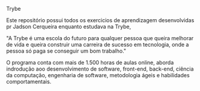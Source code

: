 Trybe

Este repositório possui todos os exercicios de aprendizagem desenvolvidas pr Jadson Cerqueira enquanto estudava na Trybe,

"A Trybe é uma escola do futuro para qualquer pessoa que queira melhorar de vida e queira construir uma carreira de sucesso em tecnologia, onde a pessoa só paga se conseguir um bom trabalho."

O programa conta com mais de 1.500 horas de aulas online, aborda indrodução aoo desenvolvimento de software, front-end, back-end, ciência da computação, engenharia de software, metodologia ágeis e habilidades comportamentais.